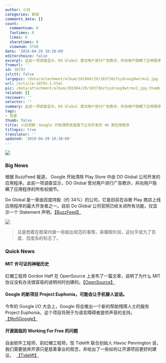 ```yaml
---
author: 小白
categories: 新闻
comments_data: []
count:
  commentnum: 0
  favtimes: 0
  likes: 0
  sharetimes: 0
  viewnum: 3740
date: '2019-04-29 10:38:09'
editorchoice: false
excerpt: 此前一项调查显示，DO Global 曾对用户进行广告欺诈，并向用户隐瞒了应用程序的所有权细节。
fromurl: ''
id: 10793
islctt: false
largepic: /data/attachment/album/201904/29/103736zfzydrasg9wtrmv2.jpg
url: /article-10793-1.html
pic: /data/attachment/album/201904/29/103736zfzydrasg9wtrmv2.jpg.thumb.jpg
related: []
reviewer: ''
selector: ''
summary: 此前一项调查显示，DO Global 曾对用户进行广告欺诈，并向用户隐瞒了应用程序的所有权细节。
tags:
- 百度
thumb: false
title: 小白观察：Google 开始清除百度旗下公司开发的 46 款应用程序
titlepic: true
translator: ''
updated: '2019-04-29 10:38:09'
---
```


![](/data/attachment/album/201904/29/103736zfzydrasg9wtrmv2.jpg)


### Big News


根据 BuzzFeed 报道， Google 开始清除 Play Store 中由 DO Global 公司开发的应用程序。此前一项调查显示，DO Global 曾对用户进行广告欺诈，并向用户隐瞒了应用程序的所有权细节。


Do Global 是一家由百度持股（约 34%）的公司，它是目前在谷歌 Play 商店上线应用程序的最大开发者之一。目前 Do Global 公司官网已经关闭所有功能，仅显示一个 Statement 声明。[【BuzzFeed】](https://www.buzzfeednews.com/article/craigsilverman/google-play-store-ad-fraud-du-group-baidu)


![](/data/attachment/album/201904/19/123826jwwhua7ggqzgxufz.png)



> 
> 总是想着在框架内做一些超出规范的事情，来赚取利润，这似乎成为了百度、百度系的标志了。
> 
> 
> 


### Quick News


#### MIT 许可证的神秘历史


红帽工程师 Gordon Haff 在 OpenSource 上发布了一篇文章，说明了为什么 MIT 协议没有办法很容易的说明何时创建的。[【OpenSource】](https://opensource.com/article/19/4/history-mit-license)


#### Google 的新项目 Project Euphonia，可能会让手机替人说话。


今年的 Google I/O 大会上，Google 将会推出一个新的帮助残障人士的服务 Project Euphonia，这个项目将用于为语言障碍者提供声音的支持。[【9to5Google】](https://9to5google.com/2019/04/26/google-project-euphonia-io-19-speech-impaired/)


#### 开源面临的 Working For Free 的问题


自由软件工程师，前红帽工程师，现 Tidelift 联合创始人 Havoc Pennington 说，我们需要放弃开源只是慈善事业的观念，并给出了一些如何让开源项目更好的建议。  [【Tidelift】](https://blog.tidelift.com/open-source-has-a-working-for-free-problem)